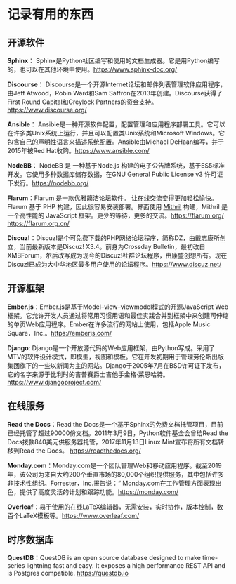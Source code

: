 # 记录有用的东西

## 开源软件

**Sphinx**： Sphinx是Python社区编写和使用的文档生成器。它是用Python编写的，也可以在其他环境中使用。https://www.sphinx-doc.org/

**Discourse**： Discourse是一个开源Internet论坛和邮件列表管理软件应用程序，由Jeff Atwood，Robin Ward和Sam Saffron在2013年创建。Discourse获得了First Round Capital和Greylock Partners的资金支持。https://www.discourse.org/

**Ansible**： Ansible是一种开源软件配置，配置管理和应用程序部署工具。它可以在许多类Unix系统上运行，并且可以配置类Unix系统和Microsoft Windows。它包含自己的声明性语言来描述系统配置。Ansible由Michael DeHaan编写，并于2015年被Red Hat收购。https://www.ansible.com/

**NodeBB**： NodeBB 是 一种基于Node.js 构建的电子公告牌系统，基于ES5标准开发。它使用多种数据库储存数据，在GNU General Public License v3 许可证下发行。https://nodebb.org/

**Flarum**：Flarum 是一款优雅简洁论坛软件。 让在线交流变得更加轻松愉快。Flarum 基于 PHP 构建，因此很容易安装部署。界面使用 [Mithril](http://mithril.js.org/) 构建，Mithril 是一个高性能的 JavaScript 框架。更少的等待，更多的交流。https://flarum.org/ https://flarum.org.cn/

**Discuz!**：Discuz!是个可免费下载的PHP网络论坛程序，简称DZ，由戴志康所创立，当前最新版本是Discuz! X3.4。前身为Crossday Bulletin，最初改自XMBForum，尔后改写成为现今的Discuz!社群论坛程序，由康盛创想所有。现在Discuz!已成为大中华地区最多用户使用的论坛程序。https://www.discuz.net/

## 开源框架

**Ember.js**：Ember.js是基于Model–view–viewmodel模式的开源JavaScript Web框架。它允许开发人员通过将常用习惯用语和最佳实践合并到框架中来创建可伸缩的单页Web应用程序。Ember在许多流行的网站上使用，包括Apple Music Square，Inc.。https://emberjs.com/

**Django**: Django是一个开放源代码的Web应用框架，由Python写成。采用了MTV的软件设计模式，即模型，视图和模板。它在开发初期用于管理劳伦斯出版集团旗下的一些以新闻为主的网站。Django于2005年7月在BSD许可证下发布，它的名字来源于比利时的吉普赛爵士吉他手金格·莱恩哈特。https://www.djangoproject.com/

## 在线服务

**Read the Docs**：Read the Docs是一个基于Sphinx的免费文档托管项目，目前已经托管了超过90000份文档。2011年3月9日，Python软件基金会曾给Read the Docs拨款840美元供服务器托管，2017年11月13日Linux Mint宣布将所有文档转移到Read the Docs。 https://readthedocs.org/

**Monday.com**：Monday.com是一个团队管理Web和移动应用程序。截至2019年，该公司为来自大约200个垂直市场的80,000个组织提供服务，其中包括许多非技术性组织。Forrester，Inc.报告说：“ Monday.com在工作管理方面表现出色，提供了高度灵活的计划和跟踪功能。https://monday.com/

**Overleaf**：易于使用的在线LaTeX编辑器，无需安装，实时协作，版本控制，数百个LaTeX模板等。https://www.overleaf.com/

## 时序数据库

**QuestDB**：QuestDB is an open source database designed to make time-series lightning fast and easy. It exposes a high performance REST API and is Postgres compatible. https://questdb.io

